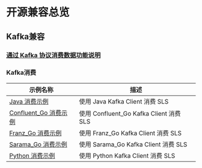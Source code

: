 # 开源兼容总览

## Kafka兼容

### [通过 Kafka 协议消费数据功能说明](./overview.md)

### Kafka消费


| 示例名称                                                 | 描述                                  |
|------------------------------------------------------|-------------------------------------|
| [Java 消费示例](./java_kafka_consume.md)                 | 使用 Java Kafka Client 消费 SLS         |
| [Confluent_Go 消费示例](./confluent_go_kafka_consume.md) | 使用 Confluent_Go Kafka Client 消费 SLS |
| [Franz_Go 消费示例](./franz_go_kafka_consume.md)         | 使用 Franz_Go Kafka Client 消费 SLS     |
| [Sarama_Go 消费示例](./sarama_go_kafka_consume.md)       | 使用 Sarama_Go Kafka Client 消费 SLS    |
| [Python 消费示例](./franz_go_kafka_consume.md)           | 使用 Python Kafka Client 消费 SLS       |


